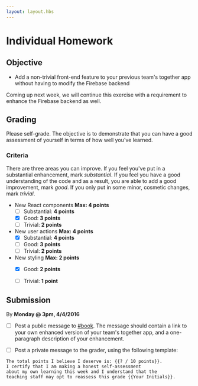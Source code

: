 ```yaml
---
layout: layout.hbs
---
```


# Individual Homework

## Objective

* Add a non-trivial front-end feature to your previous team's together app without
having to modify the Firebase backend

Coming up next week, we will continue this exercise with a requirement to
enhance the Firebase backend as well.

## Grading

Please self-grade. The objective is to demonstrate that you can have a good
assessment of yourself in terms of how well you've learned.

### Criteria

There are three areas you can improve. If you feel you've put in a substantial
enhancement, mark _substantial_. If you feel you have a good understanding
of the code and as a result, you are able to add a good improvement, mark _good_.
If you only put in some minor, cosmetic changes, mark _trivial_.

* New React components __Max: 4 points__
    * [ ] Substantial: __4 points__
    * [x] Good: __3 points__
    * [ ] Trivial: __2 points__
* New user actions __Max: 4 points__
    * [x] Substantial: __4 points__
    * [ ] Good: __3 points__
    * [ ] Trivial: __2 points__
* New styling __Max: 2 points__
    * [x] Good: __2 points__
    * [ ] Trivial: __1 point__


## Submission

By __Monday @ 3pm, 4/4/2016__

* [ ] Post a public message to [#book](https://ucdd2016.slack.com/messages/book/).
The message should contain a link to your own enhanced version of your team's
together app, and a one-paragraph description of your enhancement.

* [ ] Post a private message to the grader, using the following template:

```
The total points I believe I deserve is: {{? / 10 points}}.
I certify that I am making a honest self-assessment
about my own learning this week and I understand that the
teaching staff may opt to reassess this grade {{Your Initials}}.
```
